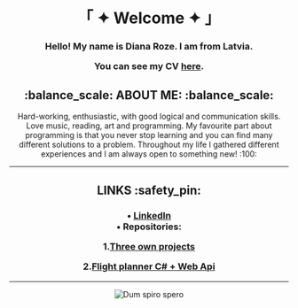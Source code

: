
<div align="center">
	
<h1>「 ✦ Welcome ✦ 」</h1>
<h3>Hello! My name is Diana Roze. I am from Latvia.
	
You can see my CV [here](https://drive.google.com/file/d/1dH8a2pzV8eDua-gQoxaDZJV2LzkKALMR/view?usp=drive_link).

   
</h2>

<h2>:balance_scale:	ABOUT ME: :balance_scale:	</h2>
Hard-working, enthusiastic, with good logical and communication skills.   
Love music, reading, art and programming.  
My favourite part about programming is that you never stop   
learning and you can find many different solutions to a problem.
Throughout my life I gathered different experiences and I am always open to something new! :100:	
<hr></hr> 
<h2>LINKS :safety_pin:	</h1>
 <h3>
	
• [LinkedIn](www.linkedin.com/in/diana-roze)   
• Repositories:  

1.[Three own projects](https://github.com/dhrtiradha/ThreeApplications)  

2.[Flight planner C# + Web Api](https://github.com/dhrtiradha/flight-planner-net)  

</h3>

<hr></hr> 

![Dum spiro spero](https://i.ibb.co/FbRyGxs/13adee284f766ca5eabf84cdcf43a24a.jpg)</div>


